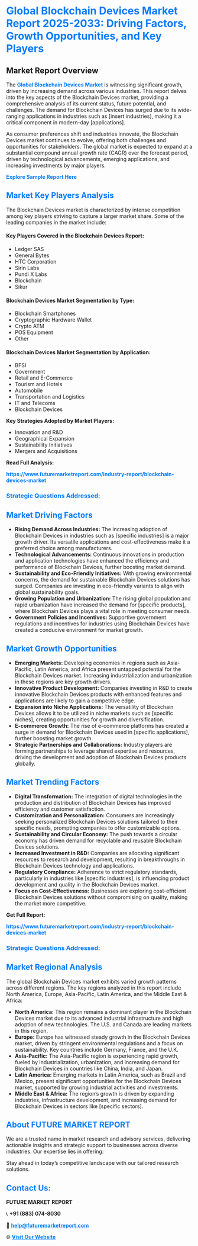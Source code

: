 <h1 style="color: #007BFF;">Global Blockchain Devices Market Report 2025-2033: Driving Factors, Growth Opportunities, and Key Players</h1>

<section id="overview">
<h2>Market Report Overview</h2>
<p>The <a href="https://www.futuremarketreport.com/industry-report/blockchain-devices-market" style="color: #007BFF; text-decoration: none;"><strong>Global Blockchain Devices Market</strong></a> is witnessing significant growth, driven by increasing demand across various industries. This report delves into the key aspects of the Blockchain Devices market, providing a comprehensive analysis of its current status, future potential, and challenges. The demand for Blockchain Devices has surged due to its wide-ranging applications in industries such as [insert industries], making it a critical component in modern-day [applications].</p>
<p>As consumer preferences shift and industries innovate, the Blockchain Devices market continues to evolve, offering both challenges and opportunities for stakeholders. The global market is expected to expand at a substantial compound annual growth rate (CAGR) over the forecast period, driven by technological advancements, emerging applications, and increasing investments by major players.</p>
</section>

<section id="overview">
<p><a href="https://www.futuremarketreport.com/request-sample/reportId=110866" style="color: #007BFF; text-decoration: none;"><strong>Explore Sample Report Here</strong></a></p>
</section>

<section id="key-players">
<h2 style="color: #007BFF;">Market Key Players Analysis</h2>
<p>The Blockchain Devices market is characterized by intense competition among key players striving to capture a larger market share. Some of the leading companies in the market include:</p>
<h4>Key Players Covered in the Blockchain Devices Report:</h4>
<ul><li>Ledger SAS</li><li>General Bytes</li><li>HTC Corporation</li><li>Sirin Labs</li><li>Pundi X Labs</li><li>Blockchain</li><li>Sikur</li></ul>
<h4>Blockchain Devices Market Segmentation by Type:</h4>
<ul><li>Blockchain Smartphones</li><li>Cryptographic Hardware Wallet</li><li>Crypto ATM</li><li>POS Equipment</li><li>Other</li></ul>

<h4>Blockchain Devices Market Segmentation by Application:</h4>
<ul><li>BFSI</li><li>Government</li><li>Retail and E-Commerce</li><li>Tourism and Hotels</li><li>Automobile</li><li>Transportation and Logistics</li><li>IT and Telecoms</li><li>Blockchain Devices</li></ul>
<p><strong>Key Strategies Adopted by Market Players:</strong></p>
<ul>
<li>Innovation and R&D</li>
<li>Geographical Expansion</li>
<li>Sustainability Initiatives</li>
<li>Mergers and Acquisitions</li>
</ul>
</section>

<section>
<p><strong>Read Full Analysis: </strong></p><a href="https://www.futuremarketreport.com/industry-report/blockchain-devices-market" style="color: #007BFF; text-decoration: none;"><strong>https://www.futuremarketreport.com/industry-report/blockchain-devices-market</strong></a>
<h3 style="color: #007BFF;">Strategic Questions Addressed:</h3>
</section>

<section id="driving-factors">
<h2 style="color: #007BFF;">Market Driving Factors</h2>
<ul>
<li><strong>Rising Demand Across Industries:</strong> The increasing adoption of Blockchain Devices in industries such as [specific industries] is a major growth driver. Its versatile applications and cost-effectiveness make it a preferred choice among manufacturers.</li>
<li><strong>Technological Advancements:</strong> Continuous innovations in production and application technologies have enhanced the efficiency and performance of Blockchain Devices, further boosting market demand.</li>
<li><strong>Sustainability and Eco-Friendly Initiatives:</strong> With growing environmental concerns, the demand for sustainable Blockchain Devices solutions has surged. Companies are investing in eco-friendly variants to align with global sustainability goals.</li>
<li><strong>Growing Population and Urbanization:</strong> The rising global population and rapid urbanization have increased the demand for [specific products], where Blockchain Devices plays a vital role in meeting consumer needs.</li>
<li><strong>Government Policies and Incentives:</strong> Supportive government regulations and incentives for industries using Blockchain Devices have created a conducive environment for market growth.</li>
</ul>
</section>

<section id="growth-opportunities">
<h2 style="color: #007BFF;">Market Growth Opportunities</h2>
<ul>
<li><strong>Emerging Markets:</strong> Developing economies in regions such as Asia-Pacific, Latin America, and Africa present untapped potential for the Blockchain Devices market. Increasing industrialization and urbanization in these regions are key growth drivers.</li>
<li><strong>Innovative Product Development:</strong> Companies investing in R&D to create innovative Blockchain Devices products with enhanced features and applications are likely to gain a competitive edge.</li>
<li><strong>Expansion into Niche Applications:</strong> The versatility of Blockchain Devices allows it to be utilized in niche markets such as [specific niches], creating opportunities for growth and diversification.</li>
<li><strong>E-commerce Growth:</strong> The rise of e-commerce platforms has created a surge in demand for Blockchain Devices used in [specific applications], further boosting market growth.</li>
<li><strong>Strategic Partnerships and Collaborations:</strong> Industry players are forming partnerships to leverage shared expertise and resources, driving the development and adoption of Blockchain Devices products globally.</li>
</ul>
</section>

<section id="trending-factors">
<h2 style="color: #007BFF;">Market Trending Factors</h2>
<ul>
<li><strong>Digital Transformation:</strong> The integration of digital technologies in the production and distribution of Blockchain Devices has improved efficiency and customer satisfaction.</li>
<li><strong>Customization and Personalization:</strong> Consumers are increasingly seeking personalized Blockchain Devices solutions tailored to their specific needs, prompting companies to offer customizable options.</li>
<li><strong>Sustainability and Circular Economy:</strong> The push towards a circular economy has driven demand for recyclable and reusable Blockchain Devices solutions.</li>
<li><strong>Increased Investment in R&D:</strong> Companies are allocating significant resources to research and development, resulting in breakthroughs in Blockchain Devices technology and applications.</li>
<li><strong>Regulatory Compliance:</strong> Adherence to strict regulatory standards, particularly in industries like [specific industries], is influencing product development and quality in the Blockchain Devices market.</li>
<li><strong>Focus on Cost-Effectiveness:</strong> Businesses are exploring cost-efficient Blockchain Devices solutions without compromising on quality, making the market more competitive.</li>
</ul>
</section>

<section>
<p><strong>Get Full Report: </strong></p><a href="https://www.futuremarketreport.com/industry-report/blockchain-devices-market" style="color: #007BFF; text-decoration: none;"><strong>https://www.futuremarketreport.com/industry-report/blockchain-devices-market</strong></a>
<h3 style="color: #007BFF;">Strategic Questions Addressed:</h3>
</section>


<section id="regional-analysis">
<h2 style="color: #007BFF;">Market Regional Analysis</h2>
<p>The global Blockchain Devices market exhibits varied growth patterns across different regions. The key regions analyzed in this report include North America, Europe, Asia-Pacific, Latin America, and the Middle East & Africa:</p>
<ul>
<li><strong>North America:</strong> This region remains a dominant player in the Blockchain Devices market due to its advanced industrial infrastructure and high adoption of new technologies. The U.S. and Canada are leading markets in this region.</li>
<li><strong>Europe:</strong> Europe has witnessed steady growth in the Blockchain Devices market, driven by stringent environmental regulations and a focus on sustainability. Key countries include Germany, France, and the U.K.</li>
<li><strong>Asia-Pacific:</strong> The Asia-Pacific region is experiencing rapid growth, fueled by industrialization, urbanization, and increasing demand for Blockchain Devices in countries like China, India, and Japan.</li>
<li><strong>Latin America:</strong> Emerging markets in Latin America, such as Brazil and Mexico, present significant opportunities for the Blockchain Devices market, supported by growing industrial activities and investments.</li>
<li><strong>Middle East & Africa:</strong> The region’s growth is driven by expanding industries, infrastructure development, and increasing demand for Blockchain Devices in sectors like [specific sectors].</li>
</ul>
</section>

<footer>
<h2 style="color: #007BFF;">About FUTURE MARKET REPORT</h2>
<p>We are a trusted name in market research and advisory services, delivering actionable insights and strategic support to businesses across diverse industries. Our expertise lies in offering:</p>

<p>Stay ahead in today’s competitive landscape with our tailored research solutions.</p>

<h2 style="color: #007BFF;">Contact Us:</h2>
<p><strong>FUTURE MARKET REPORT</strong></p>
<p>📞 <strong>+91 (883) 074-8030</strong></p>
<p>📧 <strong><a href="mailto:help@futuremarketreport.com" style="color: #007BFF;">help@futuremarketreport.com</a></strong></p>
<p>🌐 <strong><a href="https://www.futuremarketreport.com/" style="color: #007BFF;">Visit Our Website</a></strong></p>
</footer>